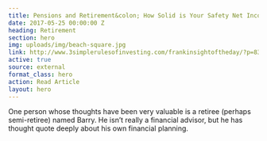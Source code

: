 ```yaml
---
title: Pensions and Retirement&colon; How Solid is Your Safety Net Income?
date: 2017-05-25 00:00:00 Z
heading: Retirement
section: hero
img: uploads/img/beach-square.jpg
link: http://www.3simplerulesofinvesting.com/frankinsightoftheday/?p=838
active: true
source: external
format_class: hero
action: Read Article
layout: hero
---
```


One person whose thoughts have been very valuable is a retiree (perhaps semi-retiree) named Barry. 
He isn’t really a financial advisor, but he has thought quote deeply about his own financial planning.